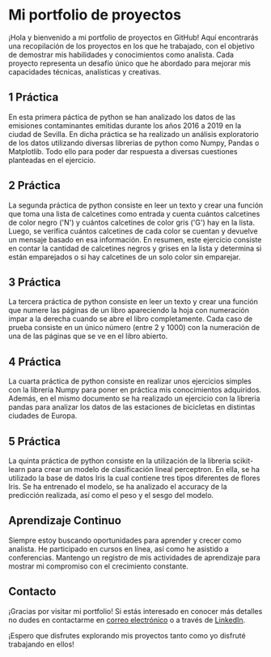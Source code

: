 # Mi portfolio de proyectos

¡Hola y bienvenido a mi portfolio de proyectos en GitHub! Aquí encontrarás una recopilación de los proyectos en los que he trabajado, con el objetivo de demostrar mis habilidades y conocimientos como analista. Cada proyecto representa un desafío único que he abordado para mejorar mis capacidades técnicas, analísticas y creativas.

## 1 Práctica 

En esta primera páctica de python se han analizado los datos de las emisiones contaminantes emitidas durante los años 2016 a 2019 en la ciudad de Sevilla. En dicha práctica se ha realizado un análisis
exploratorio de los datos utilizando diversas librerias de python como Numpy, Pandas o Matplotlib. Todo ello para poder dar respuesta a diversas cuestiones planteadas en el ejercicio.

## 2 Práctica 

La segunda práctica de python consiste en leer un texto y crear una función que toma una lista de calcetines como entrada y cuenta cuántos calcetines de color negro ('N') y cuántos calcetines de color gris ('G') hay en la lista. Luego, se verifica cuántos calcetines de cada color se cuentan y devuelve un mensaje basado en esa información. En resumen, este ejercicio consiste en contar la cantidad de calcetines negros y grises en la lista y determina si están emparejados o si hay calcetines de un solo color sin emparejar.

## 3 Práctica 

La tercera práctica de python consiste en leer un texto y crear una función que numere las páginas de un libro apareciendo la hoja con numeración impar a la derecha cuando se abre el libro completamente.
Cada caso de prueba consiste en un único número (entre 2 y 1000) con la numeración de una de las páginas que se ve en el libro abierto.

## 4 Práctica

La cuarta práctica de python consiste en realizar unos ejercicios simples con la librería Numpy para poner en práctica mis conocimientos adquiridos. Además, en el mismo documento se ha realizado un ejercicio
con la libreria pandas para analizar los datos de las estaciones de bicicletas en distintas ciudades de Europa. 

## 5 Práctica

La quinta práctica de python consiste en la utilización de la libreria scikit-learn para crear un modelo de clasificación lineal perceptron. En ella, se ha utilizado la base de datos Iris la cual contiene tres tipos diferentes de flores Iris. Se ha entrenado el modelo, se ha analizado el accuracy de la predicción realizada, así como el peso y el sesgo del modelo.

## Aprendizaje Continuo

Siempre estoy buscando oportunidades para aprender y crecer como analista. He participado en cursos en línea, así como he asistido a conferencias. Mantengo un registro de mis actividades de aprendizaje para mostrar mi compromiso con el crecimiento constante.

## Contacto

¡Gracias por visitar mi portfolio! Si estás interesado en conocer más detalles no dudes en contactarme en [correo electrónico](luciasanchezsanchez99@gmail.com) o a través de [LinkedIn](https://www.linkedin.com/in/lucia-sanchez-sanchez-893408254/).

¡Espero que disfrutes explorando mis proyectos tanto como yo disfruté trabajando en ellos!
